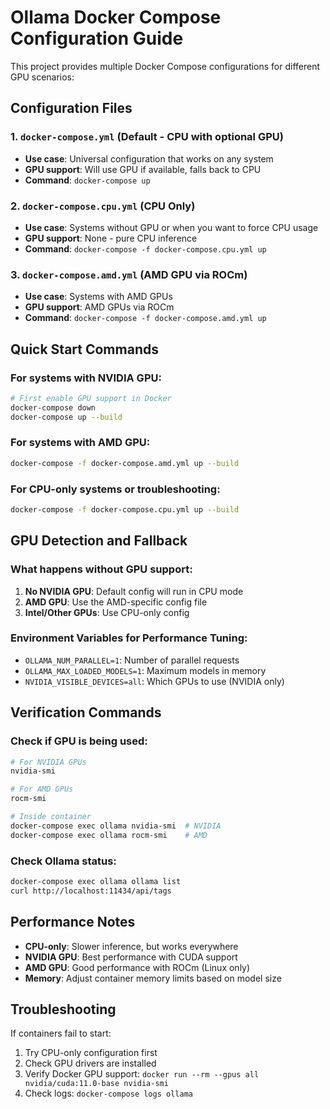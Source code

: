 # Ollama Docker Compose Configuration Guide

This project provides multiple Docker Compose configurations for different GPU scenarios:

## Configuration Files

### 1. `docker-compose.yml` (Default - CPU with optional GPU)
- **Use case**: Universal configuration that works on any system
- **GPU support**: Will use GPU if available, falls back to CPU
- **Command**: `docker-compose up`

### 2. `docker-compose.cpu.yml` (CPU Only)
- **Use case**: Systems without GPU or when you want to force CPU usage
- **GPU support**: None - pure CPU inference
- **Command**: `docker-compose -f docker-compose.cpu.yml up`

### 3. `docker-compose.amd.yml` (AMD GPU via ROCm)
- **Use case**: Systems with AMD GPUs
- **GPU support**: AMD GPUs via ROCm
- **Command**: `docker-compose -f docker-compose.amd.yml up`

## Quick Start Commands

### For systems with NVIDIA GPU:
```bash
# First enable GPU support in Docker
docker-compose down
docker-compose up --build
```

### For systems with AMD GPU:
```bash
docker-compose -f docker-compose.amd.yml up --build
```

### For CPU-only systems or troubleshooting:
```bash
docker-compose -f docker-compose.cpu.yml up --build
```

## GPU Detection and Fallback

### What happens without GPU support:

1. **No NVIDIA GPU**: Default config will run in CPU mode
2. **AMD GPU**: Use the AMD-specific config file
3. **Intel/Other GPUs**: Use CPU-only config

### Environment Variables for Performance Tuning:

- `OLLAMA_NUM_PARALLEL=1`: Number of parallel requests
- `OLLAMA_MAX_LOADED_MODELS=1`: Maximum models in memory
- `NVIDIA_VISIBLE_DEVICES=all`: Which GPUs to use (NVIDIA only)

## Verification Commands

### Check if GPU is being used:
```bash
# For NVIDIA GPUs
nvidia-smi

# For AMD GPUs  
rocm-smi

# Inside container
docker-compose exec ollama nvidia-smi  # NVIDIA
docker-compose exec ollama rocm-smi    # AMD
```

### Check Ollama status:
```bash
docker-compose exec ollama ollama list
curl http://localhost:11434/api/tags
```

## Performance Notes

- **CPU-only**: Slower inference, but works everywhere
- **NVIDIA GPU**: Best performance with CUDA support
- **AMD GPU**: Good performance with ROCm (Linux only)
- **Memory**: Adjust container memory limits based on model size

## Troubleshooting

If containers fail to start:
1. Try CPU-only configuration first
2. Check GPU drivers are installed
3. Verify Docker GPU support: `docker run --rm --gpus all nvidia/cuda:11.0-base nvidia-smi`
4. Check logs: `docker-compose logs ollama`
